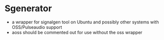 # Sgenerator
+ a wrapper for signalgen tool on Ubuntu and possibly other systems with OSS/Pulseaudio support
+ aoss should be commented out for use without the oss wrapper
